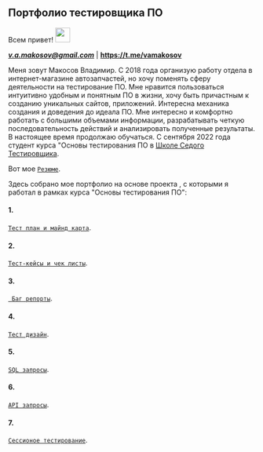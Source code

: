 



## Портфолио тестировщика ПО 

 Всем привет!
  <img src="https://media.giphy.com/media/hvRJCLFzcasrR4ia7z/giphy.gif" width="30px"/>
</h1>
 

***<v.a.makosov@gmail.com>*** | **<https://t.me/vamakosov>**
 
  

Меня зовут Макосов Владимир. 
 C 2018 года организую работу отдела в интернет-магазине автозапчастей, но хочу поменять сферу деятельности на тестирование ПО.
Мне нравится пользоваться интуитивно удобным и понятным ПО в жизни, хочу быть причастным к созданию уникальных сайтов, приложений. Интересна механика создания и доведения до идеала ПО.
Мне интересно и комфортно работать с большими объемами информации, разрабатывать четкую последовательность действий и анализировать полученные результаты.
В настоящее время продолжаю обучаться.
С сентября 2022 года студент курса "Основы тестирования ПО в [Школе Седого Тестировщика](https://sedtest-school.ru/).

Вот мое [```Резюме```](https://novosibirsk.hh.ru/resume/f5d03206ff0b8314160039ed1f6e726a4b596d). 



Здесь собрано мое портфолио на основе проекта , с которыми я работал в рамках курса "Основы тестирования ПО":
 
 #### 1. 
 [```Тест план и майнд карта```](https://docs.google.com/spreadsheets/d/17ct-j2xUs0r2bOyAvmSR40z9K5AIngSeAuoDz002-GM/edit#gid=1099382375).
 #### 2. 
 [```Тест-кейсы и чек листы```](https://docs.google.com/spreadsheets/d/1kNVEC6DmQ-4eW3KGv5gtnpcPsZzldFTSqxwtw7L3nN0/edit#gid=162382526).
 #### 3. 
 [``` Баг репорты```](https://docs.google.com/spreadsheets/d/1od50aSlSG6OdndgELfLuLPidYfcbAu4klpviIQdBwjo/edit#gid=507817152).
 #### 4. 
 [```Тест дизайн```](https://docs.google.com/spreadsheets/d/1PAHORjy-yOKeuwwnIgOsQ06iW84o8S94kY2E7MKG3lE/edit#gid=569724902).
 #### 5. 
 [```SQL запросы```](https://docs.google.com/spreadsheets/d/11xZBE01WkpvuLIxpm7ZQa4Mp4AVqM64VwayhV_QI0YA/edit#gid=1354998212). 
 #### 6. 
 [```API запросы```](https://docs.google.com/spreadsheets/d/1apPxHsBzREPKfYZOL4MWwy4nWjjSw77NW6S_gmiw6jk/edit#gid=816199452).
 #### 7. 
 [```Сессионое тестирование```](https://docs.google.com/spreadsheets/d/13PlN6IOCcTalMaw4tXNEDQ-dlvMM7IYXPmWr6tiByY8/edit#gid=1755086950).
 
 
